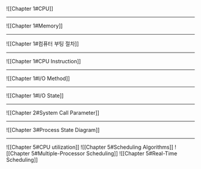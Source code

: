 ![[Chapter 1#CPU]]

---
![[Chapter 1#Memory]]

---
![[Chapter 1#컴퓨터 부팅 절차]]

---
![[Chapter 1#CPU Instruction]]

---
![[Chapter 1#I/O Method]]

---
![[Chapter 1#I/O State]]

---
![[Chapter 2#System Call Parameter]]

---
![[Chapter 3#Process State Diagram]]

---
![[Chapter 5#CPU utilization]]
![[Chapter 5#Scheduling Algorithms]]
![[Chapter 5#Multiple-Processor Scheduling]]
![[Chapter 5#Real-Time Scheduling]]